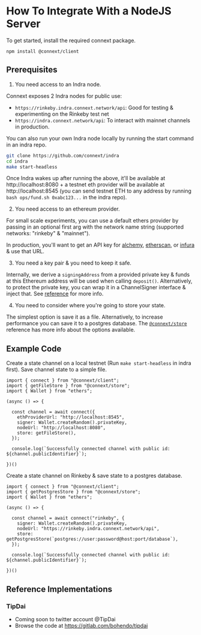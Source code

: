 
# How To Integrate With a NodeJS Server

To get started, install the required connext package.

```
npm install @connext/client
```

## Prerequisites

1. You need access to an Indra node.

Connext exposes 2 Indra nodes for public use:

 - `https://rinkeby.indra.connext.network/api`: Good for testing & experimenting on the Rinkeby test net
 - `https://indra.connext.network/api`: To interact with mainnet channels in production.

You can also run your own Indra node locally by running the start command in an indra repo.

```bash
git clone https://github.com/connext/indra
cd indra
make start-headless
```

Once Indra wakes up after running the above, it'll be available at http://localhost:8080 + a testnet eth provider will be available at http://localhost:8545 (you can send testnet ETH to any address by running `bash ops/fund.sh 0xabc123...` in the indra repo).

2. You need access to an ethereum provider.

For small scale experiments, you can use a default ethers provider by passing in an optional first arg with the network name string (supported networks: "rinkeby" & "mainnet").

In production, you'll want to get an API key for [alchemy](https://alchemyapi.io/), [etherscan](https://etherscan.io/), or [infura](https://infura.io/) & use that URL.

3. You need a key pair & you need to keep it safe.

Internally, we derive a `signingAddress` from a provided private key & funds at this Ethereum address will be used when calling `deposit()`. Alternatively, to protect the private key, you can wrap it in a ChannelSigner interface & inject that. See [reference](../reference-generated/utils.html#channelsigner) for more info.

4. You need to consider where you're going to store your state.

The simplest option is save it as a file. Alternatively, to increase performance you can save it to a postgres database. The [`@connext/store`](../reference-generated/store.md) reference has more info about the options available.

## Example Code

Create a state channel on a local testnet (Run `make start-headless` in indra first). Save channel state to a simple file.

```
import { connect } from "@connext/client";
import { getFileStore } from "@connext/store";
import { Wallet } from "ethers";

(async () => {

  const channel = await connect({
    ethProviderUrl: "http://localhost:8545",
    signer: Wallet.createRandom().privateKey,
    nodeUrl: "http://localhost:8080",
    store: getFileStore(),
  });

  console.log(`Successfully connected channel with public id: ${channel.publicIdentifier}`);

})()
```

Create a state channel on Rinkeby & save state to a postgres database.

```
import { connect } from "@connext/client";
import { getPostgresStore } from "@connext/store";
import { Wallet } from "ethers";

(async () => {

  const channel = await connect("rinkeby", {
    signer: Wallet.createRandom().privateKey,
    nodeUrl: "https://rinkeby.indra.connext.network/api",
    store: getPostgresStore(`postgres://user:password@host:port/database`),
  });

  console.log(`Successfully connected channel with public id: ${channel.publicIdentifier}`);

})()
```

## Reference Implementations

### TipDai
 - Coming soon to twitter account @TipDai
 - Browse the code at https://gitlab.com/bohendo/tipdai

